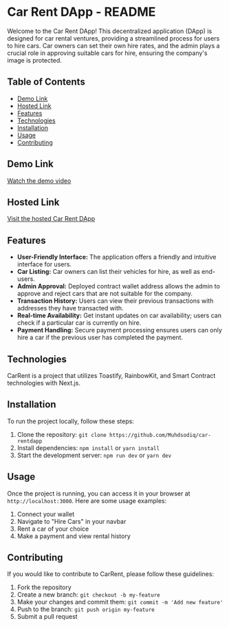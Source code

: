 # Car Rent DApp - README

Welcome to the Car Rent DApp! This decentralized application (DApp) is designed for car rental ventures, providing a streamlined process for users to hire cars. Car owners can set their own hire rates, and the admin plays a crucial role in approving suitable cars for hire, ensuring the company's image is protected.

## Table of Contents

- [Demo Link](#demo-link)
- [Hosted Link](#hosted-link)
- [Features](#features)
- [Technologies](#technologies)
- [Installation](#installation)
- [Usage](#usage)
- [Contributing](#contributing)

## Demo Link
[Watch the demo video](https://youtu.be/vVF20V4rN2Y)

## Hosted Link
[Visit the hosted Car Rent DApp](https://carrent-dapp.vercel.app/)

## Features

- **User-Friendly Interface:** The application offers a friendly and intuitive interface for users.
- **Car Listing:** Car owners can list their vehicles for hire, as well as end-users.
- **Admin Approval:** Deployed contract wallet address allows the admin to approve and reject cars that are not suitable for the company.
- **Transaction History:** Users can view their previous transactions with addresses they have transacted with.
- **Real-time Availability:** Get instant updates on car availability; users can check if a particular car is currently on hire.
- **Payment Handling:** Secure payment processing ensures users can only hire a car if the previous user has completed the payment.

## Technologies
CarRent is a project that utilizes Toastify, RainbowKit, and Smart Contract technologies with Next.js.

## Installation

To run the project locally, follow these steps:

1. Clone the repository: `git clone https://github.com/Muhdsodiq/car-rentdapp`
2. Install dependencies: `npm install` or `yarn install`
3. Start the development server: `npm run dev` or `yarn dev`

## Usage

Once the project is running, you can access it in your browser at `http://localhost:3000`. Here are some usage examples:

1. Connect your wallet
2. Navigate to "Hire Cars" in your navbar
3. Rent a car of your choice
4. Make a payment and view rental history

## Contributing

If you would like to contribute to CarRent, please follow these guidelines:

1. Fork the repository
2. Create a new branch: `git checkout -b my-feature`
3. Make your changes and commit them: `git commit -m 'Add new feature'`
4. Push to the branch: `git push origin my-feature`
5. Submit a pull request
